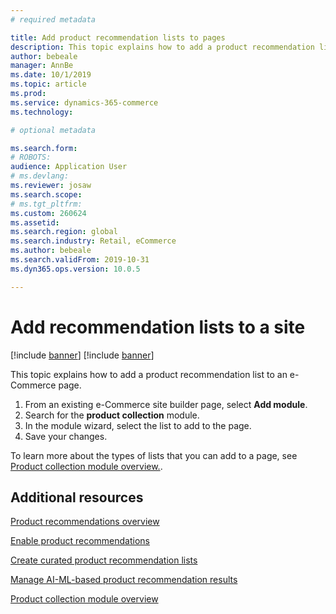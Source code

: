 ```yaml
---
# required metadata

title: Add product recommendation lists to pages
description: This topic explains how to add a product recommendation list to an e-Commerce page.
author: bebeale
manager: AnnBe
ms.date: 10/1/2019
ms.topic: article
ms.prod: 
ms.service: dynamics-365-commerce
ms.technology: 

# optional metadata

ms.search.form: 
# ROBOTS: 
audience: Application User
# ms.devlang: 
ms.reviewer: josaw
ms.search.scope: 
# ms.tgt_pltfrm: 
ms.custom: 260624
ms.assetid: 
ms.search.region: global
ms.search.industry: Retail, eCommerce
ms.author: bebeale
ms.search.validFrom: 2019-10-31
ms.dyn365.ops.version: 10.0.5

---
```


# Add recommendation lists to a site

[!include [banner](includes/preview-banner.md)]
[!include [banner](includes/banner.md)]

This topic explains how to add a product recommendation list to an e-Commerce page.

1. From an existing e-Commerce site builder page, select **Add module**.
2. Search for the **product collection** module.
3. In the module wizard, select the list to add to the page.
4. Save your changes.

To learn more about the types of lists that you can add to a page, see [Product collection module overview.](product-collection-module-overview.md).


## Additional resources

[Product recommendations overview](product-recommendations.md)

[Enable product recommendations](enable-product-recommendations.md)

[Create curated product recommendation lists](create-editorial-recommendation-lists.md)

[Manage AI-ML-based product recommendation results](modify-product-recommendation-results.md)

[Product collection module overview](product-collection-module-overview.md)
